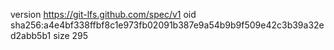 version https://git-lfs.github.com/spec/v1
oid sha256:a4e4bf338ffbf8c1e973fb02091b387e9a54b9b9f509e42c3b39a32ed2abb5b1
size 295
